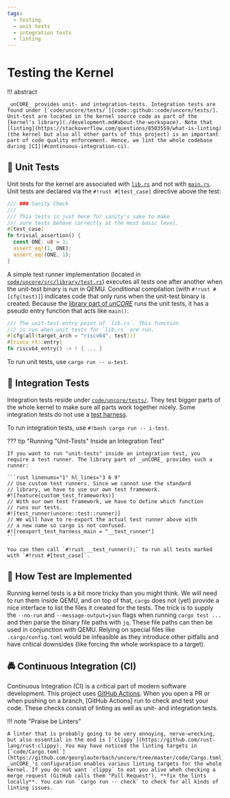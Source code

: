 ```yaml
---
tags:
  - testing
  - unit tests
  - integration tests
  - linting
---
```


# Testing the Kernel

!!! abstract

    _unCORE_ provides unit- and integration-tests. Integration tests are found under [`code/uncore/tests/`][code::github::code/uncore/tests/]. Unit-test are located in the kernel source code as part of the [kernel's library](./development.md#about-the-workspace). Note that [linting](https://stackoverflow.com/questions/8503559/what-is-linting) (the kernel but also all other parts of this project) is an important part of code quality enforcement. Hence, we lint the whole codebase during [CI](#continuous-integration-ci).

## :cake: Unit Tests

Unit tests for the kernel are associated with [`lib.rs`][code::github::code/uncore/src/lib.rs] and not with [`main.rs`][code::github::code/uncore/src/main.rs]. Unit tests are declared via the `#!rust #[test_case]` directive above the test:

```rust linenums="1" hl_lines="5"
/// ### Sanity Check
///
/// This tests is just here for sanity's sake to make
/// sure tests behave correctly at the most basic level.
#[test_case]
fn trivial_assertion() {
  const ONE: u8 = 1;
  assert_eq!(1, ONE);
  assert_eq!(ONE, 1);
}
```

A simple test runner implementation (located in [`code/uncore/src/library/test.rs`][code::github::code/uncore/src/library/test.rs]) executes all tests one after another when the unit-test binary is run in QEMU. Conditional compilation (with `#!rust #[cfg(test)]`) indicates code that only runs when the unit-test binary is created. Because the [library part of _unCORE_](./development.md#about-the-workspace) runs the unit tests, it has a pseudo entry function that acts like `main()`:

```rust hl_lines="5"
/// The unit-test entry point of `lib.rs`. This function
/// is run when unit tests for `lib.rs` are run.
#[cfg(all(target_arch = "riscv64", test))]
#[riscv_rt::entry]
fn riscv64_entry() -> ! { ... }
```

To run unit tests, use `cargo run -- u-test`.

## :birthday: Integration Tests

Integration tests reside under [`code/uncore/tests/`][code::github::code/uncore/tests/]. They test bigger parts of the whole kernel to make sure all parts work together nicely. Some integration tests do not use a [test harness][www::documentation::cargo::test-harness].

To run integration tests, use `#!bash cargo run -- i-test`.

??? tip "Running "Unit-Tests" Inside an Integration Test"

    If you want to run "unit-tests" inside an integration test, you require a test runner. The library part of _unCORE_ provides such a runner:

    ```rust linenums="1" hl_lines="3 6 9"
    // Use custom test runners. Since we cannot use the standard
    // library, we have to use our own test framework.
    #![feature(custom_test_frameworks)]
    // With our own test framework, we have to define which function
    // runs our tests.
    #![test_runner(uncore::test::runner)]
    // We will have to re-export the actual test runner above with
    // a new name so cargo is not confused.
    #![reexport_test_harness_main = "__test_runner"]
    ```

    You can then call `#!rust __test_runner();` to run all tests marked with `#!rust #[test_case]`.

## :wrench: How Test are Implemented

Running kernel tests is a bit more tricky than you might think. We will need to run them inside QEMU, and on top of that, `cargo` does not (yet) provide a nice interface to list the files it created for the tests. The trick is to supply the `--no-run` and `--message-output=json` flags when running `cargo test ...` and then parse the binary file paths with `jq`. These file paths can then be used in conjunction with QEMU. Relying on special files like `.cargo/config.toml` would be infeasible as they introduce other pitfalls and have critical downsides (like forcing the whole workspace to a target).

## :oncoming_police_car: Continuous Integration (CI)

Continuous Integration (CI) is a critical part of modern software development. This project uses [GitHub Actions][www::homepage::github-actions]. When you open a PR or when pushing on a branch, [GitHub Actions] run to check and test your code. These checks consist of linting as well as unit- and integration tests.

!!! note "Praise be Linters"

    A linter that is probably going to be very annoying, nerve-wrecking, but also essential in the end is [`clippy`](https://github.com/rust-lang/rust-clippy). You may have noticed the linting targets in [`code/Cargo.toml`](https://github.com/georglauterbach/uncore/tree/master/code/Cargo.toml). _unCORE_'s configuration enables various linting targets for the whole kernel. If you do not want `clippy` to eat you alive wheh checking a merge request (GitHub calls them "Pull Request"), **fix the lints locally**. You can run `cargo run -- check` to check for all kinds of linting issues.

[code::github::code/uncore/tests/]: https://github.com/georglauterbach/uncore/tree/master/code/uncore/tests/
[code::github::code/uncore/src/lib.rs]: https://github.com/georglauterbach/uncore/tree/master/code/uncore/src/lib.rs
[code::github::code/uncore/src/main.rs]: https://github.com/georglauterbach/uncore/tree/master/code/uncore/src/main.rs
[code::github::code/uncore/src/library/test.rs]: https://github.com/georglauterbach/uncore/blob/master/code/uncore/src/library/test.rs
[www::documentation::cargo::test-harness]: https://doc.rust-lang.org/cargo/commands/cargo-test.html
[www::homepage::github-actions]: https://github.com/features/actions
